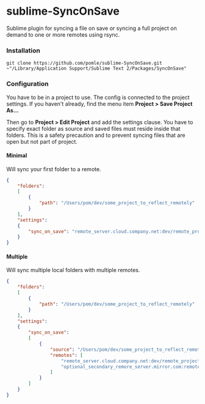 # sublime-SyncOnSave

Sublime plugin for syncing a file on save or syncing a full project on demand to one or more remotes using rsync.

### Installation

```
git clone https://github.com/pomle/sublime-SyncOnSave.git ~"/Library/Application Support/Sublime Text 2/Packages/SyncOnSave"
```

### Configuration

You have to be in a project to use. The config is connected to the project settings.
If you haven't already, find the menu item **Project > Save Project As...**

Then go to **Project > Edit Project** and add the settings clause. You have to specify exact folder as source and saved files must reside inside that folders. This is a safety precaution and to prevent syncing files that are open but not part of project.

#### Minimal

Will sync your first folder to a remote.
```json
{
	"folders":
	[
		{
			"path": "/Users/pom/dev/some_project_to_reflect_remotely"
		}
	],
	"settings":
	{
		"sync_on_save": "remote_server.cloud.company.net:dev/remote_project"
	}
}
```

#### Multiple

Will sync multiple local folders with multiple remotes.
```json
{
    "folders":
    [
        {
            "path": "/Users/pom/dev/some_project_to_reflect_remotely"
        }
    ],
    "settings":
    {
        "sync_on_save":
        [
            {
                "source": "/Users/pom/dev/some_project_to_reflect_remotely",
                "remotes": [
                    "remote_server.cloud.company.net:dev/remote_project",
                    "optional_secondary_remore_server.mirror.com:remote"
                ]
            }
        ]
    }
}
```
